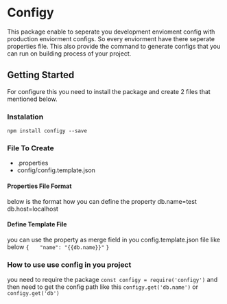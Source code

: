 # Configy
This package enable to seperate you development envioment config with production enviorment configs. So every enviorment have there seperate properties file. This also provide the command to generate configs that you can run on building process of your project.

## Getting Started
For configure this you need to install the package and create 2 files that mentioned below.

### Instalation
`npm install configy --save`

### File To Create
- .properties
- config/config.template.json

#### Properties File Format
below is the format how you can define the property
db.name=test
db.host=localhost

#### Define Template File
you can use the property as merge field in you config.template.json file like below
`{`
`   "name": "{{db.name}}"`
`}`

### How to use use config in you project
you need to require the package
`const configy = require('configy')`
and then need to get the config path like this
`configy.get('db.name')`
or
`configy.get('db')`
